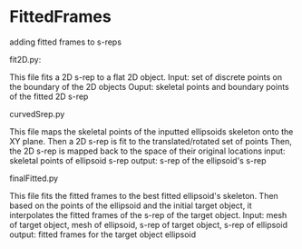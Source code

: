 # FittedFrames
adding fitted frames to s-reps

fit2D.py:

This file fits a 2D s-rep to a flat 2D object.
Input: set of discrete points on the boundary of the 2D objects
Ouput: skeletal points and boundary points of the fitted 2D s-rep

curvedSrep.py

This file maps the skeletal points of the inputted ellipsoids skeleton onto the XY plane.
Then a 2D s-rep is fit to the translated/rotated set of points
Then, the 2D s-rep is mapped back to the space of their original locations
input: skeletal points of ellipsoid s-rep
output: s-rep of the ellipsoid's s-rep

finalFitted.py

This file fits the fitted frames to the best fitted ellipsoid's skeleton.
Then based on the points of the ellipsoid and the initial target object, it interpolates the fitted frames of the s-rep of the target object.
Input: mesh of target object, mesh of ellipsoid, s-rep of target object, s-rep of ellipsoid
output: fitted frames for the target object ellipsoid
